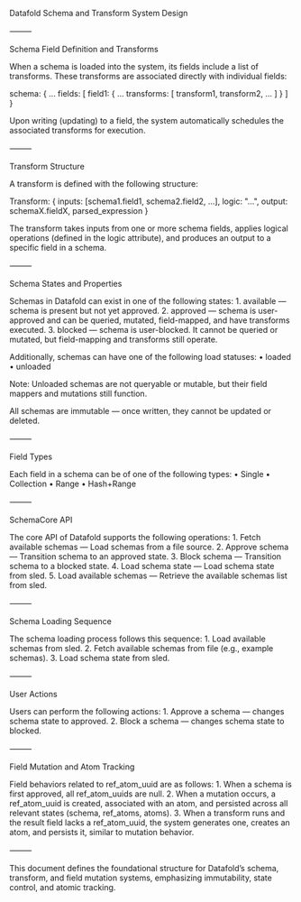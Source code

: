 Datafold Schema and Transform System Design

⸻

Schema Field Definition and Transforms

When a schema is loaded into the system, its fields include a list of transforms. These transforms are associated directly with individual fields:

schema: {
  ...
  fields: [
    field1: {
      ...
      transforms: [
        transform1,
        transform2,
        ...
      ]
    }
  ]
}

Upon writing (updating) to a field, the system automatically schedules the associated transforms for execution.

⸻

Transform Structure

A transform is defined with the following structure:

Transform: {
  inputs: [schema1.field1, schema2.field2, ...],
  logic: "...",
  output: schemaX.fieldX,
  parsed_expression
}

The transform takes inputs from one or more schema fields, applies logical operations (defined in the logic attribute), and produces an output to a specific field in a schema.

⸻

Schema States and Properties

Schemas in Datafold can exist in one of the following states:
	1.	available — schema is present but not yet approved.
	2.	approved — schema is user-approved and can be queried, mutated, field-mapped, and have transforms executed.
	3.	blocked — schema is user-blocked. It cannot be queried or mutated, but field-mapping and transforms still operate.

Additionally, schemas can have one of the following load statuses:
	•	loaded
	•	unloaded

Note: Unloaded schemas are not queryable or mutable, but their field mappers and mutations still function.

All schemas are immutable — once written, they cannot be updated or deleted.

⸻

Field Types

Each field in a schema can be of one of the following types:
	•	Single
	•	Collection
	•	Range
	•	Hash+Range

⸻

SchemaCore API

The core API of Datafold supports the following operations:
	1.	Fetch available schemas — Load schemas from a file source.
	2.	Approve schema — Transition schema to an approved state.
	3.	Block schema — Transition schema to a blocked state.
	4.	Load schema state — Load schema state from sled.
	5.	Load available schemas — Retrieve the available schemas list from sled.

⸻

Schema Loading Sequence

The schema loading process follows this sequence:
	1.	Load available schemas from sled.
	2.	Fetch available schemas from file (e.g., example schemas).
	3.	Load schema state from sled.

⸻

User Actions

Users can perform the following actions:
	1.	Approve a schema — changes schema state to approved.
	2.	Block a schema — changes schema state to blocked.

⸻

Field Mutation and Atom Tracking

Field behaviors related to ref_atom_uuid are as follows:
	1.	When a schema is first approved, all ref_atom_uuids are null.
	2.	When a mutation occurs, a ref_atom_uuid is created, associated with an atom, and persisted across all relevant states (schema, ref_atoms, atoms).
	3.	When a transform runs and the result field lacks a ref_atom_uuid, the system generates one, creates an atom, and persists it, similar to mutation behavior.

⸻

This document defines the foundational structure for Datafold’s schema, transform, and field mutation systems, emphasizing immutability, state control, and atomic tracking.